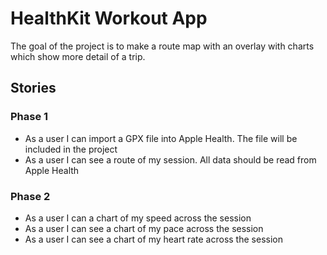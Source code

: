 # HealthKit Workout App

The goal of the project is to make a route map with an overlay with charts which show more detail of a trip.

## Stories

### Phase 1
- As a user I can import a GPX file into Apple Health. The file will be included in the project
- As a user I can see a route of my session. All data should be read from Apple Health
### Phase 2
- As a user I can a chart of my speed across the session
- As a user I can see a chart of my pace across the session
- As a user I can see a chart of my heart rate across the session


